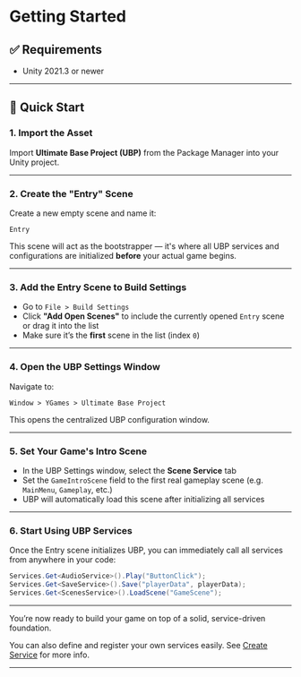 # Getting Started

## ✅ Requirements
- Unity 2021.3 or newer
---

## 🚀 Quick Start


### 1. Import the Asset

Import **Ultimate Base Project (UBP)** from the Package Manager into your Unity project.

---

### 2. Create the "Entry" Scene

Create a new empty scene and name it:

```
Entry
```

This scene will act as the bootstrapper — it's where all UBP services and configurations are initialized **before** your actual game begins.

---

### 3. Add the Entry Scene to Build Settings

- Go to `File > Build Settings`
- Click **"Add Open Scenes"** to include the currently opened `Entry` scene or drag it into the list
- Make sure it’s the **first** scene in the list (index `0`)

---

### 4. Open the UBP Settings Window

Navigate to:

```
Window > YGames > Ultimate Base Project
```

This opens the centralized UBP configuration window.

---

### 5. Set Your Game's Intro Scene

- In the UBP Settings window, select the **Scene Service** tab
- Set the `GameIntroScene` field to the first real gameplay scene (e.g. `MainMenu`, `Gameplay`, etc.)
- UBP will automatically load this scene after initializing all services

---

### 6. Start Using UBP Services

Once the Entry scene initializes UBP, you can immediately call all services from anywhere in your code:

```csharp
Services.Get<AudioService>().Play("ButtonClick");
Services.Get<SaveService>().Save("playerData", playerData);
Services.Get<ScenesService>().LoadScene("GameScene");
```
---

You’re now ready to build your game on top of a solid, service-driven foundation.

You can also define and register your own services easily. See [Create Service](./create-service.md) for more info.

---